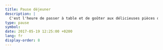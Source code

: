 ```yaml
---
title: Pause déjeuner
description: |
  C'est l'heure de passer à table et de goûter aux délicieuses pièces de cocktails de saison préparées avec amour par le chef du restaurant. Quel que soit votre régime alimentaire, il y en aura pour tous les goûts.
type: pause
symbol:
date: 2017-05-19 12:25:00 +0200
lang: fr
display-order: 8
---
```

